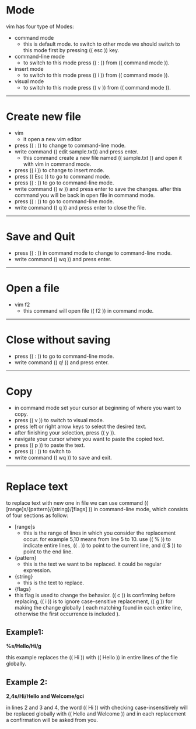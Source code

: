 # Mode

vim has four type of Modes:

- command mode
  - this is default mode. to switch to other mode we should switch to this mode first by pressing (( esc )) key.
- command-line mode
  - to switch to this mode press (( : )) from (( command mode )).
- insert mode
  - to switch to this mode press (( i )) from (( command mode )).
- visual mode
  - to switch to this mode press (( v )) from (( command mode )).

***

# Create new file

- vim
  - it open a new vim editor
- press (( : )) to change to command-line mode.
- write command (( edit sample.txt)) and press enter.
  - this command create a new file named (( sample.txt )) and open it with vim in command mode.
- press (( i )) to change to insert mode.
- press (( Esc )) to go to command mode.
- press (( : )) to go to command-line mode.
- write command (( w )) and press enter to save the changes. after this command you will be back in open file in command mode.
- press (( : )) to go to command-line mode.
- write command (( q )) and press enter to close the file.



***

# Save and Quit

- press (( : )) in command mode to change to command-line mode.
- write command (( wq )) and press enter.



***

# Open a file

- vim f2
  - this command will open file (( f2 )) in command mode.



***

# Close without saving

- press (( : )) to go to command-line mode.
- write command (( q! )) and press enter.



***

# Copy

- in command mode set your cursor at beginning of where you want to copy.
- press (( v )) to switch to visual mode.
- press left or right arrow keys to select the desired text.
- after finishing your selection, press (( y )).
- navigate your cursor where you want to paste the copied text.
- press (( p )) to paste the text.
- press (( : )) to switch to 
- write command (( wq )) to save and exit.

***

# Replace text

to replace text with new one in file we can use command (( [range]s/{pattern}/{string}/[flags] )) in command-line mode, which consists of four sections as follow:

- [range]s
  - this is the range of lines in which you consider the replacement occur. for example 5,10 means from line 5 to 10. use (( % )) to indicate entire lines, (( . )) to point to the current line, and (( $ )) to point to the end line. 
- {pattern}
  - this is the text we want to be replaced. it could be regular expression.
- {string}
  - this is the text to replace.
- {flags}
- this flag is used to change the behavior. (( c )) is confirming before replacing, (( i )) is to ignore case-sensitive replacement, (( g )) for making the change globally ( each matching found in each entire line, otherwise the first occurrence is included ).



## Example1: 

**%s/Hello/Hi/g**

this example replaces the (( Hi )) with (( Hello )) in entire lines of the file globally.



## Example 2:

**2,4s/Hi/Hello and Welcome/gci**

in lines 2 and 3 and 4, the word (( Hi )) with checking case-insensitively will be replaced globally with (( Hello and Welcome )) and in each replacement a confirmation will be asked from you.
